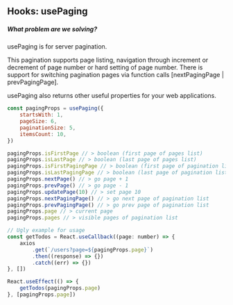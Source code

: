 ## Hooks: usePaging

##### What problem are we solving?

usePaging is for server pagination.

This pagination supports page listing, navigation through increment or decrement of page number or hard setting of page number. There is support for switching pagination pages via function calls [nextPagingPage | prevPagingPage].

usePaging also returns other useful properties for your web applications.

```javascript
const pagingProps = usePaging({
    startsWith: 1,
    pageSize: 6,
    paginationSize: 5,
    itemsCount: 10,
})

pagingProps.isFirstPage // > boolean (first page of pages list)
pagingProps.isLastPage // > boolean (last page of pages list)
pagingProps.isFirstPagingPage // > boolean (first page of pagination list)
pagingProps.isLastPagingPage // > boolean (last page of pagination list)
pagingProps.nextPage() // > go page + 1
pagingProps.prevPage() // > go page - 1
pagingProps.updatePage(10) // > set page 10
pagingProps.nextPagingPage() // > go next page of pagination list
pagingProps.prevPagingPage() // > go prev page of pagination list
pagingProps.page // > current page
pagingProps.pages // > visible pages of pagination list

// Ugly example for usage
const getTodos = React.useCallback((page: number) => {
    axios
        .get(`/users?page=${pagingProps.page}`)
        .then((response) => {})
        .catch((err) => {})
}, [])

React.useEffect(() => {
    getTodos(pagingProps.page)
}, [pagingProps.page])
```

